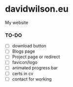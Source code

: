 # davidwilson.eu
My website
### TO-DO

- [ ] download button
- [ ] Blogs page
- [ ] Project page or redirect
- [ ] favicon/logo
- [ ] animated progress bar
- [ ] certs in cv
- [ ] contact for working
